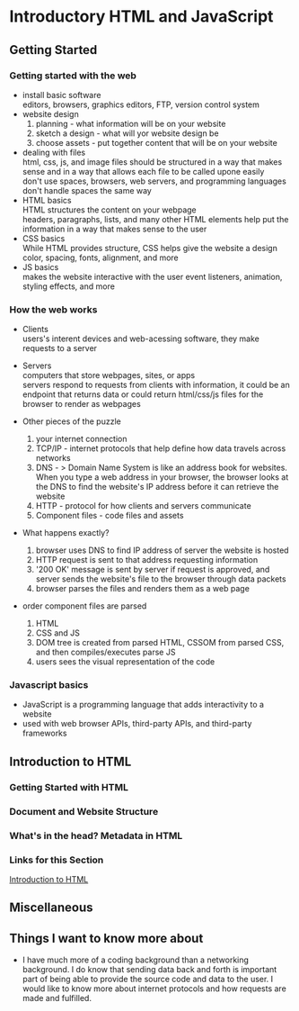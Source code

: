 # Introductory HTML and JavaScript

## Getting Started

### Getting started with the web
- install basic software</br>
  editors, browsers, graphics editors, FTP, version control system
- website design
   1. planning - what information will be on your website
   2. sketch a design - what will yor website design be
   3. choose assets - put together content that will be on your website
- dealing with files</br>
  html, css, js, and image files should be structured in a way that makes sense and in a way that allows each file to be called upone easily </br>
  don't use spaces, browsers, web servers, and programming languages don't handle spaces the same way
- HTML basics</br>
  HTML structures the content on your webpage</br>
  headers, paragraphs, lists, and many other HTML elements help put the information in a way that makes sense to the user
- CSS basics</br>
  While HTML provides structure, CSS helps give the website a design</br>
  color, spacing, fonts, alignment, and more
- JS basics</br>
  makes the website interactive with the user
  event listeners, animation, styling effects, and more

### How the web works
- Clients </br>
 users's interent devices and web-acessing software, they make requests to a server
- Servers</br>
 computers that store webpages, sites, or apps</br>
 servers respond to requests from clients with information, it could be an endpoint that   returns data or could return html/css/js files for the browser to render as webpages

- Other pieces of the puzzle</br>
  1. your internet connection
  2. TCP/IP - internet protocols that help define how data travels across networks
  3. DNS - > Domain Name System is like an address book for websites. When you type a web address in your browser, the browser looks at the DNS to find the website's IP address before it can retrieve the website
  4. HTTP - protocol for how clients and servers communicate
  5. Component files - code files and assets

- What happens exactly?
  1. browser uses DNS to find IP address of server the website is hosted
  2. HTTP request is sent to that address requesting information
  3. '200 OK' message is sent by server if request is approved, and server sends the website's file to the browser through data packets
  4. browser parses the files and renders them as a web page

- order component files are parsed
  1. HTML
  2. CSS and JS
  3. DOM tree is created from parsed HTML, CSSOM from parsed CSS, and then  compiles/executes parse JS
  4. users sees the visual representation of the code
  
  
### Javascript basics
- JavaScript is a programming language that adds interactivity to a website
- used with web browser APIs, third-party APIs, and third-party frameworks

## Introduction to HTML

### Getting Started with HTML

### Document and Website Structure

### What's in the head? Metadata in HTML

### Links for this Section
[Introduction to HTML](https://developer.mozilla.org/en-US/docs/Learn/HTML/Introduction_to_HTML)


## Miscellaneous

## Things I want to know more about
- I have much more of a coding background than a networking background. I do know that sending data back and forth is important part of being able to provide the source code and data to the user. I would like to know more about internet protocols and how requests are made and fulfilled.
